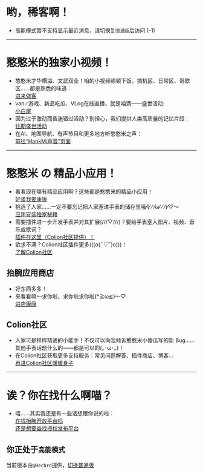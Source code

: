 # 哟，稀客啊！
* 高能模式暂不支持显示最近消息，请切换到`普通版`后访问 (-1)

***

# 憨憨米的独家小视频！
* 憨憨米才华横溢、文武双全！咱的小视频顿顿下饭。搞机区、日常区、哥歌区……都是熟悉的味道：   
[进来做客](https://space.bilibili.com/400656980)  
* van♂游戏、新品吃⽠、VLog在线直播，就是咱滴——盛世活动:   
[⼩⽩屋](https://live.bilibili.com/25463078)  
* 因为过于激动而昏迷错过活动？别担心，我们提供人类高质量的记忆片段：  
[往期盛世活动](live.md)
* 在AI、地图导航、有声节目和更多地方听憨憨米之声：  
[前往“HankMi声音”页面](support/voice.md)

***

# 憨憨米 の 精品小应用！

* 看看现在哪有精品应用啊？这些都是憨憨米的精品小应用！  
[好诶我要康康](download/apps.md)  
* 挑选了⼈家……⼀定不要忘记把⼈家塞进⼿表的储存⾥哦⁄(⁄ ⁄ ⁄ω⁄ ⁄ ⁄)⁄♡～  
[应用安装独家秘籍](download/install.md)  
* 需要插件进⼀步开发⼿表并对其扩展(///▽///)？要给⼿表塞⼊图⽚、视频、⾳乐或歌词？  
[插件在这里（Colion社区提供）！](https://support.qq.com/products/350783/faqs/110472)  
* 欲求不满？Colion社区插件更多(((o(*ﾟ▽ﾟ*)o)))！  
[了解Colion社区](download/community.md)  

## 抬腕应用商店
* 好东⻄多多！  
* 来看看嘛～求你啦，求你啦求你啦(*≧ω≦)～♡  
[进店康康](download.md)

## Colion社区
* ⼈家可是样样精通的⼩能⼿！不仅可以向我倾诉憨憨⽶⼩傻⽠写的新 Bug……其他⼿表话题什么的——都是可以的(｡･ω･｡)！  
* 在Colion社区获取更多⽀持服务：常⻅问题解答、插件商店、博客…  
[再进Colion社区暖暖身子](download/community.md)

***

# 诶？你在找什么啊喵？
* 唔……其实我还是有⼀些话想跟你说的啦：    
[在找抬腕开放平台吗](dev.md)  
[还是想要查找授权发布平台](support/to3rd.md)

## 你正处于`高能模式`
当前版本由`@Rechrd`提供，[切换普通版](https://www.hankmi.com)

